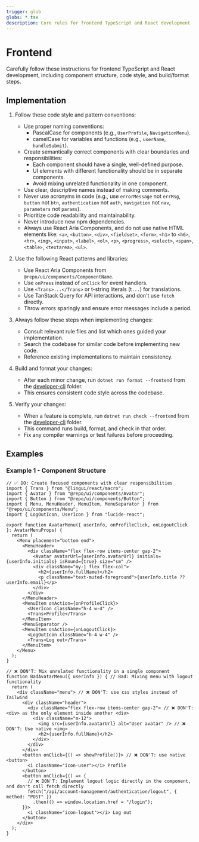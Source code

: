 ```yaml
---
trigger: glob
globs: *.tsx
description: Core rules for frontend TypeScript and React development
---
```


# Frontend

Carefully follow these instructions for frontend TypeScript and React development, including component structure, code style, and build/format steps.

## Implementation

1. Follow these code style and pattern conventions:
   - Use proper naming conventions:
     - PascalCase for components (e.g., `UserProfile`, `NavigationMenu`).
     - camelCase for variables and functions (e.g., `userName`, `handleSubmit`).
   - Create semantically correct components with clear boundaries and responsibilities:
     - Each component should have a single, well-defined purpose.
     - UI elements with different functionality should be in separate components.
     - Avoid mixing unrelated functionality in one component.
   - Use clear, descriptive names instead of making comments.
   - Never use acronyms in code (e.g., use `errorMessage` not `errMsg`, `button` not `btn`, `authentication` not `auth`, `navigation` not `nav`, `parameters` not `params`).
   - Prioritize code readability and maintainability.
   - Never introduce new npm dependencies.
   - Always use React Aria Components, and do not use native HTML elements like: `<a>`, `<button>`, `<div>`, `<fieldset>`, `<form>`, `<h1>` to `<h6>`, `<hr>`, `<img>`, `<input>`, `<label>`, `<ol>`, `<p>`, `<progress>`, `<select>`, `<span>`, `<table>`, `<textarea>`, `<ul>`.

2. Use the following React patterns and libraries:
   - Use React Aria Components from `@repo/ui/components/ComponentName`.
   - Use `onPress` instead of `onClick` for event handlers.
   - Use `<Trans>...</Trans>` or t-string literals (t`...`) for translations.
   - Use TanStack Query for API interactions, and don't use `fetch` directly.
   - Throw errors sparingly and ensure error messages include a period.

3. Always follow these steps when implementing changes:
   - Consult relevant rule files and list which ones guided your implementation.
   - Search the codebase for similar code before implementing new code.
   - Reference existing implementations to maintain consistency.

4. Build and format your changes:
   - After each minor change, run `dotnet run format --frontend` from the [developer-cli](/developer-cli) folder.
   - This ensures consistent code style across the codebase.

5. Verify your changes:
   - When a feature is complete, run `dotnet run check --frontend` from the [developer-cli](/developer-cli) folder.
   - This command runs build, format, and check in that order.
   - Fix any compiler warnings or test failures before proceeding.

## Examples

### Example 1 - Component Structure

```tsx
// ✅ DO: Create focused components with clear responsibilities
import { Trans } from "@lingui/react/macro";
import { Avatar } from "@repo/ui/components/Avatar";
import { Button } from "@repo/ui/components/Button";
import { Menu, MenuHeader, MenuItem, MenuSeparator } from "@repo/ui/components/Menu";
import { LogOutIcon, UserIcon } from "lucide-react";

export function AvatarMenu({ userInfo, onProfileClick, onLogoutClick }: AvatarMenuProps) {
  return (
    <Menu placement="bottom end">
      <MenuHeader>
        <div className="flex flex-row items-center gap-2">
          <Avatar avatarUrl={userInfo.avatarUrl} initials={userInfo.initials} isRound={true} size="sm" />
          <div className="my-1 flex flex-col">
            <h2>{userInfo.fullName}</h2>
            <p className="text-muted-foreground">{userInfo.title ?? userInfo.email}</p>
          </div>
        </div>
      </MenuHeader>
      <MenuItem onAction={onProfileClick}>
        <UserIcon className="h-4 w-4" />
        <Trans>Profile</Trans>
      </MenuItem>
      <MenuSeparator />
      <MenuItem onAction={onLogoutClick}>
        <LogOutIcon className="h-4 w-4" />
        <Trans>Log out</Trans>
      </MenuItem>
    </Menu>
  );
}

// ❌ DON'T: Mix unrelated functionality in a single component
function BadAvatarMenu({ userInfo }) { // Bad: Mixing menu with logout functionality
  return (
    <div className="menu"> // ❌ DON'T: use css styles instead of Tailwind
      <div className="header">
        <div className="flex flex-row items-center gap-2"> // ❌ DON'T: <div> as the only element inside another <div>
          <div className="m-12">
            <img src={userInfo.avatarUrl} alt="User avatar" /> // ❌ DON'T: Use native <img>
            <h2>{userInfo.fullName}</h2>
          </div>
        </div>
      </div>
      <button onClick={() => showProfile()}> // ❌ DON'T: use native <button>
        <i className="icon-user"></i> Profile
      </button>
      <button onClick={() => {
        // ❌ DON'T: Implement logout logic directly in the component, and don't call fetch directly
        fetch("/api/account-management/authentication/logout", { method: "POST" })
          .then(() => window.location.href = "/login");
      }}>
        <i className="icon-logout"></i> Log out
      </button>
    </div>
  );
}
```
